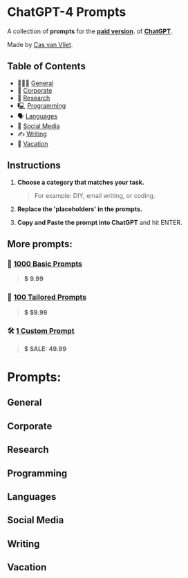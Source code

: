 # ChatGPT-4 Prompts

A collection of **prompts** for the [**paid version**](http://openai.com/product/gpt-4). of [**ChatGPT**](http://openai.com/product/gpt-4).

Made by [Cas van Vliet](https://casvanvliet.substack.com).

## Table of Contents

- 👩🏻‍💻 [General](#General)
- 👔 [Corporate](#Corporate)
- 🔎 [Research](Research)
- 🖳 [Programming](Programming)
- 🗣️ [Languages](Languages)
- 📱 [Social Media](Media)
- ✍️ [Writing](Writing)
- 👙 [Vacation](Vacation)

## Instructions

1. **Choose a category that matches your task.**
   > For example: DIY, email writing, or coding.

2. **Replace the 'placeholders' in the prompts.**

3. **Copy and Paste the prompt into ChatGPT** and hit ENTER.

## More prompts:
### 📄 [**1000 Basic Prompts**](mailto:workcommunication@duck.com) 
> 💲 **9.99**

### 📝 [**100 Tailored Prompts**](mailto:workcommunication@duck.com) 
> 💲 **$9.99**

### 🛠️ [**1 Custom Prompt**](mailto:workcommunication@duck.com) 
> 💲 **SALE: 49.99**

# Prompts:
## General
## Corporate
## Research
## Programming
## Languages
## Social Media
## Writing
## Vacation

